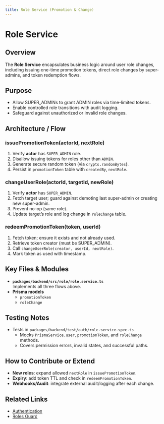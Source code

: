 ```yaml
---
title: Role Service (Promotion & Change)
---
```

# Role Service

## Overview
The **Role Service** encapsulates business logic around user role changes, including issuing one-time promotion tokens, direct role changes by super-admins, and token redemption flows.

## Purpose
- Allow SUPER_ADMINs to grant ADMIN roles via time-limited tokens.
- Enable controlled role transitions with audit logging.
- Safeguard against unauthorized or invalid role changes.

## Architecture / Flow

### issuePromotionToken(actorId, nextRole)
1. Verify **actor** has `SUPER_ADMIN` role.
2. Disallow issuing tokens for roles other than `ADMIN`.
3. Generate secure random token (via `crypto.randomBytes`).
4. Persist in `promotionToken` table with `createdBy`, `nextRole`.

### changeUserRole(actorId, targetId, newRole)
1. Verify **actor** has `SUPER_ADMIN`.
2. Fetch target user; guard against demoting last super-admin or creating new super-admin.
3. Prevent no-op (same role).
4. Update target’s role and log change in `roleChange` table.

### redeemPromotionToken(token, userId)
1. Fetch token; ensure it exists and not already used.
2. Retrieve token creator (must be SUPER_ADMIN).
3. Call `changeUserRole(creator, userId, nextRole)`.
4. Mark token as used with timestamp.

## Key Files & Modules

- **`packages/backend/src/role/role.service.ts`**  
  Implements all three flows above.
- **Prisma models**
    - `promotionToken`
    - `roleChange`

## Testing Notes
- Tests in `packages/backend/test/auth/role.service.spec.ts`
    - Mocks `PrismaService.user`, `promotionToken`, and `roleChange` methods.
    - Covers permission errors, invalid states, and successful paths.

## How to Contribute or Extend
- **New roles**: expand allowed `nextRole` in `issuePromotionToken`.
- **Expiry**: add token TTL and check in `redeemPromotionToken`.
- **Webhooks/Audit**: integrate external audit/logging after each change.

## Related Links
- [Authentication](./authentication.md)
- [Roles Guard](./roles-guard.md)